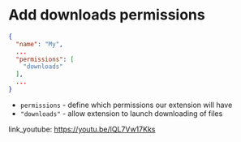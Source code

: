 # Add downloads permissions

```json
{
  "name": "My",
  ...
  "permissions": [
    "downloads"
  ],
  ...
}
```

- `permissions` - define which permissions our extension will have
- `"downloads"` - allow extension to launch downloading of files


link_youtube: https://youtu.be/lQL7Vw17Kks
